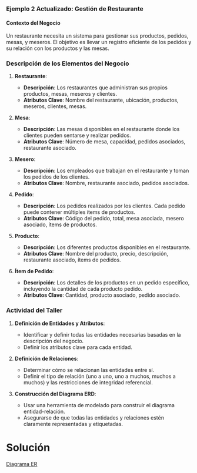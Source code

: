 ### Ejemplo 2 Actualizado: Gestión de Restaurante

#### Contexto del Negocio

Un restaurante necesita un sistema para gestionar sus productos, pedidos, mesas, y meseros. El objetivo es llevar un registro eficiente de los pedidos y su relación con los productos y las mesas.

### Descripción de los Elementos del Negocio

1. **Restaurante**:
   - **Descripción**: Los restaurantes que administran sus propios productos, mesas, meseros y clientes.
   - **Atributos Clave**: Nombre del restaurante, ubicación, productos, meseros, clientes, mesas.

2. **Mesa**:
   - **Descripción**: Las mesas disponibles en el restaurante donde los clientes pueden sentarse y realizar pedidos.
   - **Atributos Clave**: Número de mesa, capacidad, pedidos asociados, restaurante asociado.

3. **Mesero**:
   - **Descripción**: Los empleados que trabajan en el restaurante y toman los pedidos de los clientes.
   - **Atributos Clave**: Nombre, restaurante asociado, pedidos asociados.

4. **Pedido**:
   - **Descripción**: Los pedidos realizados por los clientes. Cada pedido puede contener múltiples ítems de productos.
   - **Atributos Clave**: Código del pedido, total, mesa asociada, mesero asociado, ítems de productos.

5. **Producto**:
   - **Descripción**: Los diferentes productos disponibles en el restaurante.
   - **Atributos Clave**: Nombre del producto, precio, descripción, restaurante asociado, ítems de pedidos.

6. **Ítem de Pedido**:
   - **Descripción**: Los detalles de los productos en un pedido específico, incluyendo la cantidad de cada producto pedido.
   - **Atributos Clave**: Cantidad, producto asociado, pedido asociado.

### Actividad del Taller

1. **Definición de Entidades y Atributos**:
   - Identificar y definir todas las entidades necesarias basadas en la descripción del negocio.
   - Definir los atributos clave para cada entidad.

2. **Definición de Relaciones**:
   - Determinar cómo se relacionan las entidades entre sí.
   - Definir el tipo de relación (uno a uno, uno a muchos, muchos a muchos) y las restricciones de integridad referencial.

3. **Construcción del Diagrama ERD**:
   - Usar una herramienta de modelado para construir el diagrama entidad-relación.
   - Asegurarse de que todas las entidades y relaciones estén claramente representadas y etiquetadas.
  

# Solución
[Diagrama ER](https://www.figma.com/board/v56o0K9xCsLGH3vjP0A5al/Sistema-de-restaurantes?node-id=0-1&t=g2X5IoLh1QK5xTaU-1)
